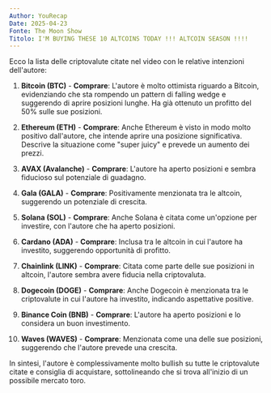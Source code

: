 ```yaml
---
Author: YouRecap
Date: 2025-04-23
Fonte: The Moon Show
Titolo: I'M BUYING THESE 10 ALTCOINS TODAY !!! ALTCOIN SEASON !!!!
---
```


Ecco la lista delle criptovalute citate nel video con le relative intenzioni dell'autore:

1. **Bitcoin (BTC)** - **Comprare**: L'autore è molto ottimista riguardo a Bitcoin, evidenziando che sta rompendo un pattern di falling wedge e suggerendo di aprire posizioni lunghe. Ha già ottenuto un profitto del 50% sulle sue posizioni.

2. **Ethereum (ETH)** - **Comprare**: Anche Ethereum è visto in modo molto positivo dall'autore, che intende aprire una posizione significativa. Descrive la situazione come "super juicy" e prevede un aumento dei prezzi.

3. **AVAX (Avalanche)** - **Comprare**: L'autore ha aperto posizioni e sembra fiducioso sul potenziale di guadagno.

4. **Gala (GALA)** - **Comprare**: Positivamente menzionata tra le altcoin, suggerendo un potenziale di crescita.

5. **Solana (SOL)** - **Comprare**: Anche Solana è citata come un'opzione per investire, con l'autore che ha aperto posizioni.

6. **Cardano (ADA)** - **Comprare**: Inclusa tra le altcoin in cui l'autore ha investito, suggerendo opportunità di profitto.

7. **Chainlink (LINK)** - **Comprare**: Citata come parte delle sue posizioni in altcoin, l'autore sembra avere fiducia nella criptovaluta.

8. **Dogecoin (DOGE)** - **Comprare**: Anche Dogecoin è menzionata tra le criptovalute in cui l'autore ha investito, indicando aspettative positive.

9. **Binance Coin (BNB)** - **Comprare**: L'autore ha aperto posizioni e lo considera un buon investimento.

10. **Waves (WAVES)** - **Comprare**: Menzionata come una delle sue posizioni, suggerendo che l'autore prevede una crescita.

In sintesi, l'autore è complessivamente molto bullish su tutte le criptovalute citate e consiglia di acquistare, sottolineando che si trova all'inizio di un possibile mercato toro.
